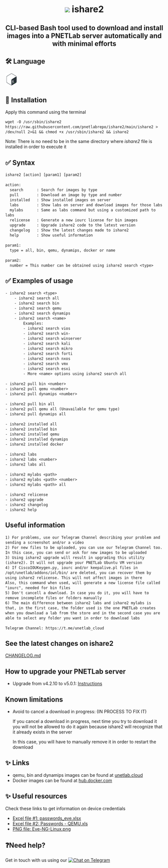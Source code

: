 <h1 align="center">
  <img src="https://media1.giphy.com/media/wvQIqJyNBOCjK/giphy.gif" width="100"/>
    ishare2
</h1>

<h2 align="center">
  CLI-based Bash tool used to download and install images into a PNETLab server automatically and with minimal efforts
</h2>

## :hammer_and_wrench: Language
<div>
  <img src="https://raw.githubusercontent.com/devicons/devicon/master/icons/bash/bash-original.svg" title="Bash" alt="Bash" width="40" height="40"/>&nbsp;
</div>

## 🚀 Installation
Apply this command using the terminal
```linux
wget -O /usr/sbin/ishare2 https://raw.githubusercontent.com/pnetlabrepo/ishare2/main/ishare2 > /dev/null 2>&1 && chmod +x /usr/sbin/ishare2 && ishare2
```

Note: There is no need to be in the same directory where *ishare2* file is installed in order to execute it

## ✅ Syntax
    
    ishare2 [action] [param1] [param2]
    
    action:
      search      : Search for images by type
      pull        : Download an image by type and number
      installed   : Show installed images on server
      labs        : Show labs on server and download images for those labs
      mylabs      : Same as labs command but using a customized path to labs
      relicense   : Generate a new iourc license for bin images
      upgrade     : Upgrade ishare2 code to the latest version
      changelog   : Show the latest changes made to ishare2
      help        : Show useful information
      
    param1:
      type = all, bin, qemu, dynamips, docker or name
      
    param2:
      number = This number can be obtained using ishare2 search <type>
   
## ✅ Examples of usage
    
    - ishare2 search <type>
        - ishare2 search all
        - ishare2 search bin
        - ishare2 search qemu
        - ishare2 search dynamips
        - ishare2 search <name>
            Examples:
            - ishare2 search vios
            - ishare2 search win-
            - ishare2 search winserver
            - ishare2 search kali
            - ishare2 search mikro
            - ishare2 search forti
            - ishare2 search nxos
            - ishare2 search vmx
            - ishare2 search esxi
            - More <name> options using ishare2 search all
            
    - ishare2 pull bin <number>
    - ishare2 pull qemu <number>
    - ishare2 pull dynamips <number>
    
    - ishare2 pull bin all
    - ishare2 pull qemu all (Unavailable for qemu type)
    - ishare2 pull dynamips all
    
    - ishare2 installed all
    - ishare2 installed bin
    - ishare2 installed qemu
    - ishare2 installed dynamips
    - ishare2 installed docker
    
    - ishare2 labs
    - ishare2 labs <number>
    - ishare2 labs all
    
    - ishare2 mylabs <path>
    - ishare2 mylabs <path> <number>
    - ishare2 mylabs <path> all
    
    - ishare2 relicense
    - ishare2 upgrade
    - ishare2 changelog
    - ishare2 help
    
## Useful information

    1) For problems, use our Telegram Channel describing your problem and sending a screenshot and/or a video
    2) For new files to be uploaded, you can use our Telegram Channel too. In this case, you can send or ask for new images to be uploaded
    3) Using ishare2 upgrade will result in upgrading this utility (ishare2). It will not upgrade your PNETLab Ubuntu VM version
    4) If CiscoIOUKeygen.py, iourc and/or keepalive.pl files in /opt/unetlab/addons/iol/bin/ are deleted, you can recover them by using ishare2 relicense. This will not affect images in there
    Also, this command when used, will generate a new license file called "iourc", needed for bin files
    5) Don't cancell a download. In case you do it, you will have to remove incomplete files or folders manually
    6) The main difference between ishare2 labs and ishare2 mylabs is that, in the first case, the folder used is the one PNETLab creates when you download a lab from the store and in the second case you are able to select any folder you want in order to download labs
    
    Telegram Channel: https://t.me/unetlab_cloud

## See the latest changes on ishare2

[CHANGELOG.md](https://github.com/pnetlabrepo/ishare2/blob/main/CHANGELOG.md)

## How to upgrade your PNETLab server

- Upgrade from v4.2.10 to v5.0.1: [Instructions](https://github.com/pnetlabrepo/ishare2/tree/main/upgrades/from_4.2.10_to_5.0.1)

## Known limitations

* Avoid to cancel a download in progress: (IN PROCESS TO FIX IT)

    If you cancel a download in progress, next time you try to download it you will not be allowed to do it again because ishare2 will recognize that it already exists in the server
    
    In this case, you will have to manually remove it in order to restart the download

## ✨ Links

* qemu, bin and dynamips images can be found at [unetlab.cloud](https://unetlab.cloud/)
* Docker images can be found at [hub.docker.com](https://hub.docker.com/)

## ✨ Useful resources

Check these links to get information on device credentials

* [Excel file #1: passwords_eve.xlsx](https://unetlab.cloud/0:/addons/passwords/)
* [Excel file #2: Passwords - QEMU.xls](https://unetlab.cloud/1:/)
* [PNG file: Eve-NG-Linux.png](https://unetlab.cloud/1:/qemu/Linux/Eve-NG-Linux/)

## ❓Need help?

[ico-telegram]: https://img.shields.io/badge/@PNETLab_Platform_Group-2CA5E0.svg?style=flat-square&logo=telegram&label=Telegram

[link-telegram]: https://t.me/PNETLab

Get in touch with us using our [![Chat on Telegram][ico-telegram]][link-telegram]
